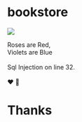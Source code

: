 # bookstore
![](https://github.com/davidCheckmarx/bookstore/workflows/cx/badge.svg)

Roses are Red, <br> Violets are Blue <br><br> Sql Injection on line 32.<br><br> :heart: :rose:
# Thanks
